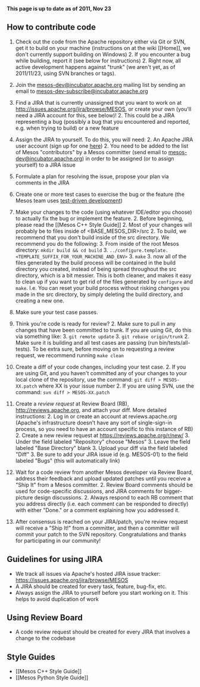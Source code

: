 **This page is up to date as of 2011, Nov 23**

## How to contribute code
1. Check out the code from the Apache repository either via Git or SVN, get it to build on your machine (instructions on at the wiki [[Home]], we don't currently support building on Windows)
    2. If you encounter a bug while building, report it (see below for instructions)
    2. Right now, all active development happens against "trunk" (we aren't yet, as of 2011/11/23, using SVN branches or tags).

1. Join the mesos-dev@incubator.apache.org mailing list by sending an email to mesos-dev-subscribe@incubator.apache.org

1. Find a JIRA that is currently unassigned that you want to work on at http://issues.apache.org/jira/browse/MESOS, or create your own (you'll need a JIRA account for this, see below)!
    2. This could be a JIRA representing a bug (possibly a bug that you encountered and reported, e.g. when trying to build) or a new feature

1. Assign the JIRA to yourself. To do this, you will need:
    2. An Apache JIRA user account (sign up for one [here](https://issues.apache.org/jira/secure/Signup!default.jspa))
    2. You need to be added to the list of Mesos "contributors" by a Mesos committer (send email to mesos-dev@incubator.apache.org) in order to be assigned (or to assign yourself) to a JIRA issue

1. Formulate a plan for resolving the issue, propose your plan via comments in the JIRA

1. Create one or more test cases to exercise the bug or the feature (the Mesos team uses [test-driven development](http://en.wikipedia.org/wiki/Test-driven_development))

1. Make your changes to the code (using whatever IDE/editor you choose) to actually fix the bug or implement the feature.
    2. Before beginning, please read the [[Mesos C++ Style Guide]]
    2. Most of your changes will probably be to files inside of &lt;BASE_MESOS_DIR&gt;/src
    2. To build, we recommend that you don't build inside of the src directory. We recommend you do the following:
        3. From inside of the root Mesos directory: `mkdir build && cd build`
        3. `../configure.template.<TEMPLATE_SUFFIX_FOR_YOUR_MACHINE_AND_ENV>`
        3. `make`
        3. now all of the files generated by the build process will be contained in the build directory you created, instead of being spread throughout the src directory, which is a bit messier. This is both cleaner, and makes it easy to clean up if you want to get rid of the files generated by `configure` and `make`. I.e. You can reset your build process without risking changes you made in the src directory, by simply deleting the build directory, and creating a new one.

1. Make sure your test case passes.

1. Think you're code is ready for review?
    2. Make sure to pull in any changes that have been committed to trunk. If you are using Git, do this via something like:
        3. `git remote update`
        3. `git rebase origin/trunk`
    2. Make sure it is building and all test cases are passing (run bin/tests/all-tests). To be extra sure, before moving on to requesting a review request, we recommend running `make clean`

1. Create a diff of your code changes, including your test case.
    2. If you are using Git, and you haven't committed any of your changes to your local clone of the repository, use the command: `git diff > MESOS-XX.patch` where XX is your issue number
    2. If you are using SVN, use the command: `svn diff > MESOS-XX.patch`

1. Create a <i>review request</i> at Review Board (RB), http://reviews.apache.org, and attach your diff. More detailed instructions:
    2. Log in or create an account at reviews.apache.org (Apache's infrastructure doesn't have any sort of single-sign-in process, so you need to have an account specific to this instance of RB)
    2. Create a new review request at https://reviews.apache.org/r/new/
        3. Under the field labeled "Repository" choose "Mesos"
        3. Leave the field labeled "Base Directory" blank
        3. Upload your diff via the field labeled "Diff"
        3. Be sure to add your JIRA issue id (e.g. MESOS-01) to the field labeled "Bugs" (this will automatically link)

1. Wait for a code review from another Mesos developer via Review Board, address their feedback and upload updated patches until you receive a "Ship It" from a Mesos committer.
    2. Review Board comments should be used for code-specific discussions, and JIRA comments for bigger-picture design discussions.
    2. Always respond to each RB comment that you address directly (i.e. each comment can be responded to directly) with either "Done." or a comment explaining how you addressed it.

1. After consensus is reached on your JIRA/patch, you're review request will receive a "Ship It!" from a committer, and then a committer will commit your patch to the SVN repository. Congratulations and thanks for participating in our community!


## Guidelines for using JIRA
* We track all issues via Apache's hosted JIRA issue tracker: https://issues.apache.org/jira/browse/MESOS
* A JIRA should be created for every task, feature, bug-fix, etc.
* Always assign the JIRA to yourself before you start working on it. This helps to avoid duplication of work

## Using Review Board
* A code review request should be created for every JIRA that involves a change to the codebase

## Style Guides
* [[Mesos C++ Style Guide]]
* [[Mesos Python Style Guide]]